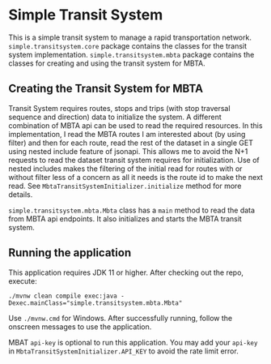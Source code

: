 # Simple Transit System
This is a simple transit system to manage a rapid transportation network. `simple.transitsystem.core` package contains 
the classes for the transit system implementation. `simple.transitsystem.mbta` package contains the classes for creating
and using the transit system for MBTA. 

## Creating the Transit System for MBTA
Transit System requires routes, stops and trips (with stop traversal sequence and direction) data to initialize the 
system. A different combination of MBTA api can be used to read the required resources. In this implementation, 
I read the MBTA routes I am interested about (by using filter) and then for each route, read the rest of 
the dataset in a single GET using nested include feature of jsonapi. This allows me to avoid the N+1 requests to read 
the dataset transit system requires for initialization. Use of nested includes makes the filtering of the initial read 
for routes with or without filter less of a concern as all it needs is the route id to make the next read. 
See `MbtaTransitSystemInitializer.initialize` method for more details.

`simple.transitsystem.mbta.Mbta` class has a `main` method to read the data from MBTA api endpoints. It also initializes
and starts the MBTA transit system.

## Running the application
This application requires JDK 11 or higher. After checking out the repo, execute:
````
./mvnw clean compile exec:java -Dexec.mainClass="simple.transitsystem.mbta.Mbta"
````
Use `./mvnw.cmd` for Windows. After successfully running, follow the onscreen messages to use the application. 

MBAT `api-key` is optional to run this application. You may add your `api-key` in `MbtaTransitSystemInitializer.API_KEY`
to avoid the rate limit error.





